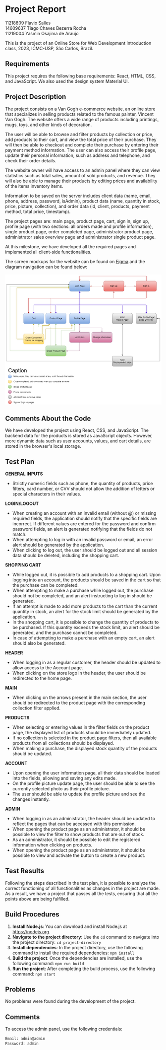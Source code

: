 # Project Report
11218809 Flavio Salles <br>
14609637 Tiago Chaves Bezerra Rocha <br>
11219004 Yasmin Osajima de Araujo

This is the project of an Online Store for Web Development Introduction class, 2023, ICMC-USP, São Carlos, Brazil.

## Requirements
This project requires the following base requirements: React, HTML, CSS, and JavaScript.
We also used the design system Material UI.

## Project Description
The project consists on a Van Gogh e-commerce website, an online store that specializes in selling products related to the famous painter, Vincent Van Gogh. The website offers a wide range of products including printings, mugs, toys, and other kinds of decoration.


The user will be able to browse and filter products by collection or price, add products to their cart, and view the total price of their purchase. They will then be able to checkout and complete their purchase by entering their payment method information. The user can also access their profile page, update their personal information, such as address and telephone, and check their order details.


The website owner will have access to an admin panel where they can view statistics such as total sales, amount of sold products, and revenue. They will also be able to manage their products by editing prices and availability of the items inventory items.


Information to be saved on the server includes client data (name, email, phone, address, password, isAdmin), product data (name, quantity in stock, price, picture, collection), and order data (id, client, products, payment method, total price, timestamp).


The project pages are: main page, product page, cart, sign in, sign up, profile page (with two sections: all orders made and profile information), single product page, order completed page, administrator product page, administrator sales overview page and administrator single product page. 


At this milestone, we have developed all the required pages and implemented all client-side functionalities.

The screen mockups for the website can be found on [Figma](https://www.figma.com/file/4SYAvVb0Y8XL6viOJ67HNA/OnlineStoreMockup?type=design&node-id=0%3A1&t=ur51hlypofs9jZOS-1) and the diagram navigation can be found below:<br><br>
<img src="./navigation_diagram.png" alt="Navigation Diagram"/>

## Comments About the Code
We have developed the project using React, CSS, and JavaScript. The backend data for the products is stored as JavaScript objects. However, more dynamic data such as user accounts, values, and cart details, are stored in the browser's local storage.

## Test Plan
**GENERAL INPUTS**
- Strictly numeric fields such as phone, the quantity of products, price filters, card number, or CVV should not allow the addition of letters or special characters in their values.
  
**LOGIN/LOGOUT**
- When creating an account with an invalid email (without @) or missing required fields, the application should notify that the specific fields are incorrect. If different values are entered for the password and confirm password fields, an alert is generated notifying that the fields do not match.
- When attempting to log in with an invalid password or email, an error alert should be generated by the application.
- When clicking to log out, the user should be logged out and all session data should be deleted, including the shopping cart.
  
**SHOPPING CART**
- While logged out, it is possible to add products to a shopping cart. Upon logging into an account, the products should be saved in the cart so that the purchase can be completed.
- When attempting to make a purchase while logged out, the purchase should not be completed, and an alert instructing to log in should be generated.
- If an attempt is made to add more products to the cart than the current quantity in stock, an alert for the stock limit should be generated by the application.
- In the shopping cart, it is possible to change the quantity of products to be purchased. If this quantity exceeds the stock limit, an alert should be generated, and the purchase cannot be completed.
- In case of attempting to make a purchase with an empty cart, an alert should also be generated.

**HEADER**
- When logging in as a regular customer, the header should be updated to allow access to the Account page.
- When clicking on the store logo in the header, the user should be redirected to the home page.

**MAIN**
- When clicking on the arrows present in the main section, the user should be redirected to the product page with the corresponding collection filter applied.

**PRODUCTS**
- When selecting or entering values in the filter fields on the product page, the displayed list of products should be immediately updated.
- If no collection is selected in the product page filters, then all available products from all collections should be displayed.
- When making a purchase, the displayed stock quantity of the products should be updated.

**ACCOUNT**
- Upon opening the user information page, all their data should be loaded into the fields, allowing and saving any edits made.
- On the profile picture update page, the user should be able to see the currently selected photo as their profile picture.
- The user should be able to update the profile picture and see the changes instantly.

**ADMIN**
- When logging in as an administrator, the header should be updated to reflect the pages that can be accessed with this permission.
- When opening the product page as an administrator, it should be possible to view the filter to show products that are out of stock.
- As an administrator, it should be possible to edit the registered information when clicking on products.
- When opening the product page as an administrator, it should be possible to view and activate the button to create a new product.

## Test Results
Following the steps described in the test plan, it is possible to analyze the correct functioning of all functionalities as changes in the project are made.
As a result, we have a project that passes all the tests, ensuring that all the points above are being fulfilled.

## Build Procedures
1. **Install Node.js**: You can download and install Node.js at https://nodejs.org. 
2. **Navigate to the project directory**: Use the `cd` command to navigate into the project directory: `cd project-directory`
3. **Install dependencies**: In the project directory, use the following command to install the required dependencies: `npm install`
4. **Build the project**: Once the dependencies are installed, use the following command: `npm run build`
5. **Run the project**: After completing the build process, use the following command: `npm start`

## Problems
No problems were found during the development of the project.

## Comments
To access the admin panel, use the following credentials:

```
Email: admin@admin
Password: admin
```
